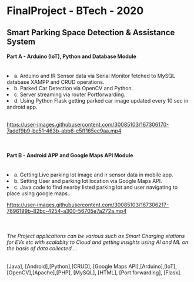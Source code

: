 # FinalProject - BTech - 2020

<h2>Smart Parking Space Detection & Assistance System</h2>

<h4>Part A - Arduino (IoT), Python and Database Module</h4>
<br>
<li>a. Arduino and IR Sensor data via Serial Monitor fetched to MySQL database XAMPP and CRUD operations.</li>
<li>b. Parked Car Detection via OpenCV and Python.
<li>c. Server streaming via router Portforwarding.
<li>d. Using Python Flask getting parked car image updated every 10 sec in android app.</li>
  <br>

https://user-images.githubusercontent.com/30085103/167306170-7addf9b9-be51-463b-abb6-c5ff165ec9aa.mp4

  <br>
  <h4>Part B - Android APP and Google Maps API Module</h4>
  <br>
 <li> a. Getting Live parking lot image and ir sensor data in mobile app.
   <li>b. Setting User and parking lot location via Google Maps API.
     <li>c. Java code to find nearby listed parking lot and user navigating to place using google maps..
 
<br>

https://user-images.githubusercontent.com/30085103/167306217-7696199b-82bc-4254-a300-56705e7a272a.mp4

<br> 
<h6>
  The Project applications can be various such as Smart Charging stations for EVs etc with scalabity to Cloud and getting insights using AI and ML on the basis of data collected....</h6>

  [Java], [Android],[Python],[CRUD], [Google Maps API],[Arduino],[IoT],[OpenCV],[Apache],[PHP], [MySQL], [HTML], [Port forwarding], [Flask].


